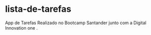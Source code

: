 # lista-de-tarefas
App de Tarefas 
Realizado  no Bootcamp Santander junto com a Digital Innovation one .
